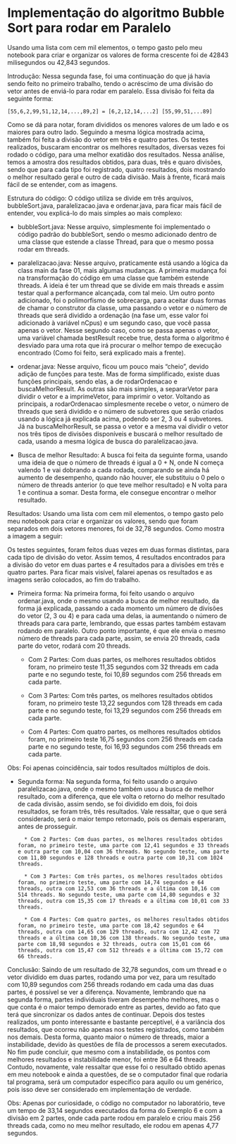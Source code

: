 # Implementação do algoritmo Bubble Sort para rodar em Paralelo

Usando uma lista com cem mil elementos, o tempo gasto pelo meu notebook para criar e organizar os valores de forma crescente foi de 42843 milisegundos ou 42,843 segundos.

Introdução:
	Nessa segunda fase, foi uma continuação do que já havia sendo feito no primeiro trabalho, tendo o acréscimo de uma divisão do vetor antes de enviá-lo para rodar em paralelo. Essa divisão foi feita da seguinte forma:


	[55,6,2,99,51,12,14,...,89,2] = [6,2,12,14,...2] [55,99,51,...89]


Como se dá para notar, foram divididos os menores valores de um lado e os maiores para outro lado. Seguindo a mesma lógica mostrada acima, também foi feita a divisão do vetor em três e quatro partes.
Os testes realizados, buscaram encontrar os melhores resultados, diversas vezes foi rodado o código, para uma melhor exatidão dos resultados. Nessa análise, temos a amostra dos resultados obtidos, para duas, três e quaro divisões, sendo que para cada tipo foi registrado, quatro resultados, dois mostrando o melhor resultado geral e outro de cada divisão. Mais à frente, ficará mais fácil de se entender, com as imagens.

Estrutura do código:
	O código utiliza se divide em três arquivos, bubbleSort.java, paralelizacao.java e ordenar.java, para ficar mais fácil de entender, vou explicá-lo do mais simples ao mais complexo:
* bubbleSort.java: Nesse arquivo, simplesmente foi implementado o código padrão do bubbleSort, sendo o mesmo adicionado dentro de uma classe que estende a classe Thread, para que o mesmo possa rodar em threads.

* paralelizacao.java: Nesse arquivo, praticamente está usando a lógica da class main da fase 01, mais algumas mudanças. A primeira mudança foi na transformação do código em uma classe que também estende threads. A ideia é ter um thread que se divide em mais threads e assim testar qual a performance alcançada, com tal meio. Um outro ponto adicionado, foi o polimorfismo de sobrecarga, para aceitar duas formas de chamar o construtor da classe, uma passando o vetor e o número de threads que será dividido a ordenação (na fase um, esse valor foi adicionado à variável nCpus) e um segundo caso, que você passa apenas o vetor. Nesse segundo caso, como se passa apenas o vetor, uma variável chamada bestResult recebe true, desta forma o algoritmo é desviado para uma rota que irá procurar o melhor tempo de execução encontrado (Como foi feito, será explicado mais a frente).


* ordenar.java: Nesse arquivo, ficou um pouco mais “cheio”, devido adição de funções para teste. Mas de forma simplificado, existe duas funções principais, sendo elas, a de rodarOrdenacao e buscaMelhorResult. As outras são mais simples, a separarVetor para dividir o vetor e a imprimeVetor, para imprimir o vetor.
Voltando as principais, a rodarOrdenacao simplesmente recebe o vetor, o número de threads que será dividido e o número de subvetores que serão criados usando a lógica já explicada acima, podendo ser 2, 3 ou 4 subvetores. Já na buscaMelhorResult, se passa o vetor e a mesma vai dividir o vetor nos três tipos de divisões disponíveis e buscará o melhor resultado de cada, usando a mesma lógica de busca do paralelizacao.java.

* Busca de melhor Resultado: A busca foi feita da seguinte forma, usando uma ideia de que o número de threads é igual a 0 + N, onde N começa valendo 1 e vai dobrando a cada rodada, comparando se ainda há aumento de desempenho, quando não houver, ele substituiu o 0 pelo o número de threads anterior (o que teve melhor resultado) e N volta para 1 e continua a somar. Desta forma, ele consegue encontrar o melhor resultado.

Resultados:
Usando uma lista com cem mil elementos, o tempo gasto pelo meu notebook para criar e organizar os valores, sendo que foram separados em dois vetores menores, foi de 32,78 segundos. Como mostra a imagem a seguir:

Os testes seguintes, foram feitos duas vezes em duas formas distintas, para cada tipo de divisão do vetor. Assim temos, 4 resultados encontrados para a divisão do vetor em duas partes e 4 resultados para a divisões em três e quatro partes. Para ficar mais visível, falarei apenas os resultados e as imagens serão colocados, ao fim do trabalho.


   * Primeira forma:
Na primeira forma, foi feito usando o arquivo ordenar.java, onde o mesmo usando a busca de melhor resultado, da forma já explicada, passando a cada momento um número de divisões do vetor (2, 3 ou 4) e para cada uma delas, ia aumentando o número de threads para cara parte, lembrando, que essas partes também estavam rodando em paralelo. Outro ponto importante, é que ele envia o mesmo número de threads para cada parte, assim, se envia 20 threads, cada parte do vetor, rodará com 20 threads.

        * Com 2 Partes: Com duas partes, os melhores resultados obtidos foram, no primeiro teste 11,35 segundos com 32 threads em cada parte e no segundo teste, foi 10,89 segundos com 256 threads em cada parte.

        * Com 3 Partes: Com três partes, os melhores resultados obtidos foram, no primeiro teste 13,22 segundos com 128 threads em cada parte e no segundo teste, foi 13,29 segundos com 256 threads em cada parte.

        * Com 4 Partes: Com quatro partes, os melhores resultados obtidos foram, no primeiro teste 16,75 segundos com 256 threads em cada parte e no segundo teste, foi 16,93 segundos com 256 threads em cada parte.

Obs: Foi apenas coincidência, sair todos resultados múltiplos de dois.

* Segunda forma:
Na segunda forma, foi feito usando o arquivo paralelizacao.java, onde o mesmo também usou a busca de melhor resultado, com a diferença, que ele volta o retorno do melhor resultado de cada divisão, assim sendo, se foi dividido em dois, foi dois resultados, se foram três, três resultados. Vale ressaltar, que o que será considerado, será o maior tempo retornado, pois os demais esperaram, antes de prosseguir.

        * Com 2 Partes: Com duas partes, os melhores resultados obtidos foram, no primeiro teste, uma parte com 12,41 segundos e 33 threads e outra parte com 10,04 com 36 threads. No segundo teste, uma parte com 11,80 segundos e 128 threads e outra parte com 10,31 com 1024 threads.

        * Com 3 Partes: Com três partes, os melhores resultados obtidos foram, no primeiro teste, uma parte com 14,74 segundos e 64 threads, outra com 12,53 com 36 threads e a última com 10,16 com 514 threads. No segundo teste, uma parte com 14,80 segundos e 32 threads, outra com 15,35 com 17 threads e a última com 10,01 com 33 threads.

        * Com 4 Partes: Com quatro partes, os melhores resultados obtidos foram, no primeiro teste, uma parte com 18,42 segundos e 64 threads, outra com 14,65 com 129 threads, outra com 12,42 com 72 threads e a última com 10,36 com 138 threads. No segundo teste, uma parte com 18,98 segundos e 32 threads, outra com 15,01 com 66 threads, outra com 15,47 com 512 threads e a última com 15,72 com 66 threads.


Conclusão:
	Saindo de um resultado de 32,78 segundos, com um thread e o vetor dividido em duas partes, rodando uma por vez, para um resultado com 10,89 segundos com 256 threads rodando em cada uma das duas partes, é possível se ver a diferença. Novamente, lembrando que na segunda forma, partes individuais tiveram desempenho melhores, mas o que conta é o maior tempo demorado entre as partes, devido ao fato que terá que sincronizar os dados antes de continuar.
	Depois dos testes realizados, um ponto interessante e bastante perceptível, é a variância dos resultados, que ocorreu não apenas nos testes registrados, como também nos demais. Desta forma, quanto maior o número de threads, maior a instabilidade, devido às questões de fila de processos a serem executados. No fim pude concluir, que mesmo com a instabilidade, os pontos com melhores resultados e instabilidade menor, foi entre 36 e 64 threads. Contudo, novamente, vale ressaltar que esse foi o resultado obtido apenas em meu notebook e ainda a questões, de se o computador final que rodaria tal programa, será um computador específico para aquilo ou um genérico, pois isso deve ser considerado em implementação de verdade.

  Obs: Apenas por curiosidade, o código no computador no laboratório, teve um tempo de 33,14 segundos executados da forma do Exemplo 6 e com a divisão em 2 partes, onde cada parte rodou em paralelo e criou mais 256 threads cada, como no meu melhor resultado, ele rodou em apenas 4,77 segundos.
